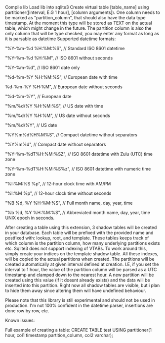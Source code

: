 Compile lib
Load lib into sqlite3
Create virtual table [table_name] using partitioner([interval, E.G 1 hour], [column arguments]). One column needs to be marked as "partition_column", that should also have the data type timestamp. At the moment this type will be stored as TEXT on the actual table, which might change in the future. The partition column is also the only column that will be type checked, you may enter any format as long as it is parsable as datetime
Supported datetime formats:

"%Y-%m-%d %H:%M:%S", // Standard ISO 8601 datetime

"%Y-%m-%d %H:%M", // ISO 8601 without seconds

"%Y-%m-%d", // ISO 8601 date only

"%d-%m-%Y %H:%M:%S", // European date with time

%d-%m-%Y %H:%M", // European date without seconds

"%d-%m-%Y", // European date

"%m/%d/%Y %H:%M:%S", // US date with time

"%m/%d/%Y %H:%M", // US date without seconds

"%m/%d/%Y", // US date

"%Y%m%d%H%M%S", // Compact datetime without separators

"%Y%m%d", // Compact date without separators

"%Y-%m-%dT%H:%M:%SZ", // ISO 8601 datetime with Zulu (UTC) time zone

"%Y-%m-%dT%H:%M:%S%z", // ISO 8601 datetime with numeric time zone

"%I:%M:%S %p", // 12-hour clock time with AM/PM

"%I:%M %p", // 12-hour clock time without seconds

"%B %d, %Y %H:%M:%S", // Full month name, day, year, time

"%b %d, %Y %H:%M:%S", // Abbreviated month name, day, year, time
UNIX epoch in seconds.

After creating a table using this extension, 3 shadow tables will be created in your database. Each table will be prefixed with the provided name and postfixed with: lookup, root, and template. These tables keeps track of which column is the partition column, how many underlying partitions exists etc. Sqlite3 does not support indexing of VTABs. To work around this, simply create your indices on the template shadow table. All these indexes, will be copied to the actual partitions when created. The partitions will be created automatically at given interval defined at creation. I.E, if you set the interval to 1 hour, the value of the partition column will be parsed as a UTC timestamp and clamped down to the nearest hour. A new partition will be created using this value (if it doesnt already exists) and the data will be inserted into this partition.
Right now all shadow tables are visible, but i plan to hide them away since altering them will have undefined behaviour.

Please note that this library is still experimental and should not be used in production. I'm not 100% confident in the datetime parser, insertions are done row by row, etc.

Known issues:

Full example of creating a table:
CREATE TABLE test USING partitioner(1 hour, col1 timestamp partition_column, col2 varchar);

